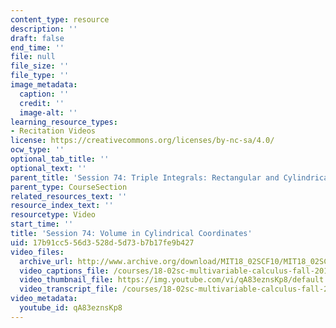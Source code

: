 ```yaml
---
content_type: resource
description: ''
draft: false
end_time: ''
file: null
file_size: ''
file_type: ''
image_metadata:
  caption: ''
  credit: ''
  image-alt: ''
learning_resource_types:
- Recitation Videos
license: https://creativecommons.org/licenses/by-nc-sa/4.0/
ocw_type: ''
optional_tab_title: ''
optional_text: ''
parent_title: 'Session 74: Triple Integrals: Rectangular and Cylindrical Coordinates'
parent_type: CourseSection
related_resources_text: ''
resource_index_text: ''
resourcetype: Video
start_time: ''
title: 'Session 74: Volume in Cylindrical Coordinates'
uid: 17b91cc5-56d3-528d-5d73-b7b17fe9b427
video_files:
  archive_url: http://www.archive.org/download/MIT18_02SCF10/MIT18_02SCF10Rec_51_300k.mp4
  video_captions_file: /courses/18-02sc-multivariable-calculus-fall-2010/880de5cfd90c5c9ebad6553c259de03d_qA83eznsKp8.vtt
  video_thumbnail_file: https://img.youtube.com/vi/qA83eznsKp8/default.jpg
  video_transcript_file: /courses/18-02sc-multivariable-calculus-fall-2010/4970e2436032375cea81f818c7c37ede_qA83eznsKp8.pdf
video_metadata:
  youtube_id: qA83eznsKp8
---
```

